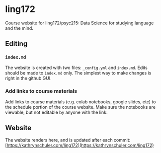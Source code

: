 # ling172

Course website for ling172/psyc215: Data Science for studying language and the mind.

## Editing

### `index.md`

The website is created with two files: `_config.yml` and `index.md`. Edits should be made to `index.md` only. The simplest way to make changes is right in the github GUI. 

### Add links to course materials

Add links to course materials (e.g. colab notebooks, google slides, etc) to the schedule portion of the course website. Make sure the notebooks are viewable, but not editable by anyone with the link. 

## Website

The website renders here, and is updated after each commit: [https://kathrynschuler.com/ling172](https://kathrynschuler.com/ling172)

